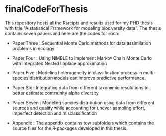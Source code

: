 # finalCodeForThesis

This repository hosts all the Rsrcipts and results used for my PHD thesis with title
"A statistical Framework for modeling biodiversity data". The thesis contains 
seven papers and here are the codes for each:

-  Paper Three : Sequential Monte Carlo methods for data assimilation problems 
in ecology

- Paper Four : Using NIMBLE to implement Markov Chain Monte Carlo with Integrated 
Nested Laplace approximation

- Paper Five : Modeling heterogeneity in classification process in multi-species 
distribution models can improve predictive performance.

- Paper Six : Integrating data from different taxonomic resolutions to better estimate 
community alpha diversity

- Paper Seven : Modeling species distribution using data from different sources
and quality while accounting for uneven sampling effort, imperfect detection and
misclassification

- Appendix : The appendix contains tow subfolders which contains the source files
for the R-packages developed in this thesis.
